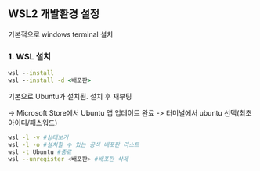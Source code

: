 ## WSL2 개발환경 설정

기본적으로 windows terminal 설치

### 1. WSL 설치
```bat
wsl --install
wsl --install -d <배포판>
```

기본으로 Ubuntu가 설치됨. 설치 후 재부팅

-> Microsoft Store에서 Ubuntu 앱 업데이트 완료 -> 터미널에서 ubuntu 선택(최초 아이디/패스워드)

```bash
wsl -l -v #상태보기 
wsl -l -o #설치할 수 있는 공식 배포판 리스트
wsl -t Ubuntu #종료
wsl --unregister <배포판> #배포판 삭제
```
